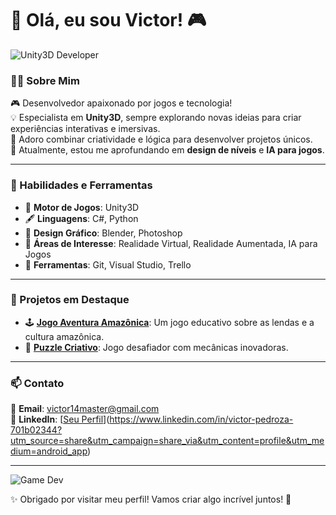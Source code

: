 # 👾 Olá, eu sou Victor! 🎮

![Unity3D Developer](https://media.giphy.com/media/l46CjC8DDY0s7grQA/giphy.gif)

### 👨‍💻 Sobre Mim
🎮 Desenvolvedor apaixonado por jogos e tecnologia!  
💡 Especialista em **Unity3D**, sempre explorando novas ideias para criar experiências interativas e imersivas.  
🎨 Adoro combinar criatividade e lógica para desenvolver projetos únicos.  
🌱 Atualmente, estou me aprofundando em **design de níveis** e **IA para jogos**.  

---

### 🚀 Habilidades e Ferramentas
- 🌟 **Motor de Jogos**: Unity3D  
- 🖋️ **Linguagens**: C#, Python  
- 🎨 **Design Gráfico**: Blender, Photoshop  
- 🧠 **Áreas de Interesse**: Realidade Virtual, Realidade Aumentada, IA para Jogos  
- 🔧 **Ferramentas**: Git, Visual Studio, Trello

---

### 🌟 Projetos em Destaque
- 🕹️ [**Jogo Aventura Amazônica**](#): Um jogo educativo sobre as lendas e a cultura amazônica.    
- 🧩 [**Puzzle Criativo**](#): Jogo desafiador com mecânicas inovadoras.

---

### 📫 Contato
💌 **Email**: victor14master@gmail.com  
📱 **LinkedIn**: [[Seu Perfil](#)](https://www.linkedin.com/in/victor-pedroza-701b02344?utm_source=share&utm_campaign=share_via&utm_content=profile&utm_medium=android_app)    

---

![Game Dev](https://media.giphy.com/media/RbDKaczqWovIugyJmW/giphy.gif)

✨ Obrigado por visitar meu perfil! Vamos criar algo incrível juntos! 🚀
